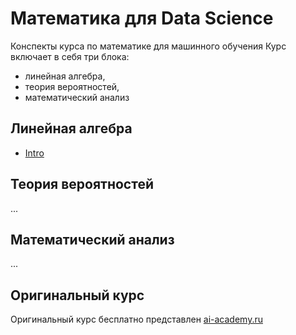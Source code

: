 # Математика для Data Science
Конспекты курса по математике для машинного обучения
Курс включает в себя три блока:
 - линейная алгебра,
 - теория вероятностей,
 - математический анализ

## Линейная алгебра
- [Intro](https://github.com/yuramayer/ml-math/blob/main/linear-algebra/Intro.md)

## Теория вероятностей
...

## Математический анализ
...

## Оригинальный курс
Оригинальный курс бесплатно представлен [ai-academy.ru](https://ai-academy.ru)
